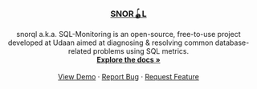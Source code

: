 <div id="top"></div>

<!-- PROJECT LOGO -->
<br />
<div align="center">

  <h3 align="center">
    <a href="https://github.com/udaan-com/snorql">SNOR🪀L</a>
  </h3>

  <p align="center">
    snorql a.k.a. SQL-Monitoring is an open-source, free-to-use project developed at Udaan aimed at diagnosing & resolving common database-related problems using SQL metrics.
    <br />
    <a href="https://github.com/udaan-com/snorql"><strong>Explore the docs »</strong></a>
    <br />
    <br />
    <a href="https://github.com/udaan-com/snorql">View Demo</a>
    ·
    <a href="https://github.com/udaan-com/snorql/issues">Report Bug</a>
    ·
    <a href="https://github.com/udaan-com/snorql/issues">Request Feature</a>
  </p>
</div>

